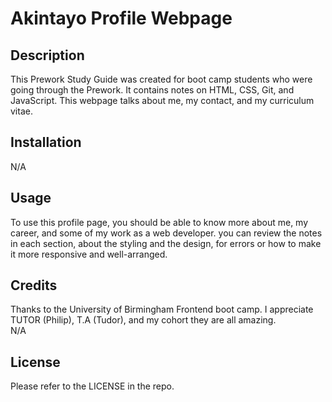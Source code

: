 # Akintayo Profile Webpage

## Description

This Prework Study Guide was created for boot camp students who were going through the Prework. It contains notes on HTML, CSS, Git, and JavaScript.
This webpage talks about me, my contact, and my curriculum vitae.
## Installation

N/A

## Usage

To use this profile page,  you should be able to know more about me, my career, and some of my work as a web developer. you can review the notes in each section, about the styling and the design, for errors or how to make it more responsive and well-arranged. 

## Credits
Thanks to the University of Birmingham Frontend boot camp. I appreciate TUTOR (Philip), T.A (Tudor), and my cohort they are all amazing.  
N/A

## License

Please refer to the LICENSE in the repo.
